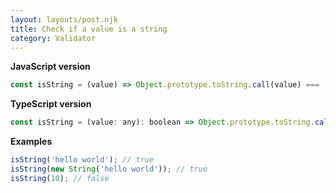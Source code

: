 ```yaml
---
layout: layouts/post.njk
title: Check if a value is a string
category: Validator
---
```


**JavaScript version**

```js
const isString = (value) => Object.prototype.toString.call(value) === '[object String]';
```

**TypeScript version**

```js
const isString = (value: any): boolean => Object.prototype.toString.call(value) === '[object String]';
```

**Examples**

```js
isString('hello world'); // true
isString(new String('hello world')); // true
isString(10); // false
```

